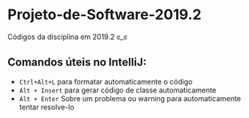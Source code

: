 # Projeto-de-Software-2019.2
Códigos da disciplina em 2019.2 ಠ_ಠ

## Comandos úteis no IntelliJ:
* ```Ctrl+Alt+L``` para formatar automaticamente o código
* ```Alt + Insert``` para gerar código de classe automaticamente
* ```Alt + Enter``` Sobre um problema ou warning para automaticamente tentar resolve-lo
